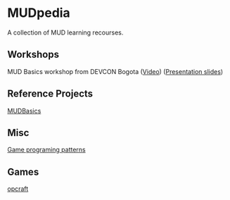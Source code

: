 # MUDpedia
A collection of MUD learning recourses. 


## Workshops
MUD Basics workshop from DEVCON Bogota ([Video](https://drive.google.com/file/d/1aBw9UW7lrsMZBiCiXsJCVyukfAVrqlEZ/view)) ([Presentation slides](https://www.figma.com/file/n4Ld4tpaiymotp9mRH5Te9/Mud-Workshop?node-id=1%3A14))


## Reference Projects
[MUDBasics](https://github.com/latticexyz/mudbasics)

## Misc
[Game programing patterns](https://gameprogrammingpatterns.com/)

## Games
[opcraft](https://opcraft.mud.dev/)
